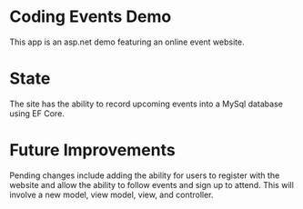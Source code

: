 # Coding Events Demo
This app is an asp.net demo featuring an online event website.

# State
The site has the ability to record upcoming events into a MySql database using EF Core.

# Future Improvements
Pending changes include adding the ability for users to register with the website and allow the ability to follow events and sign up to attend. This will involve a new model, view model, view, and controller.